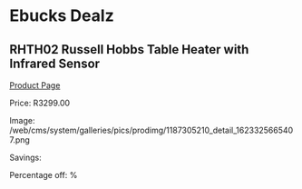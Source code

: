 
# Ebucks Dealz
## RHTH02 Russell Hobbs Table Heater with Infrared Sensor
[Product Page](https://www.ebucks.com/web/shop/productSelected.do?prodId=1187305210&catId=704982758)

Price: R3299.00

Image: /web/cms/system/galleries/pics/prodimg/1187305210_detail_1623325665407.png

Savings: 

Percentage off: %
	